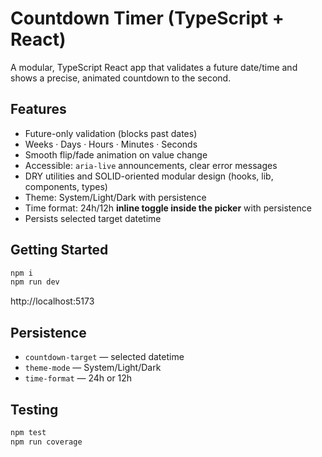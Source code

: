 # Countdown Timer (TypeScript + React)

A modular, TypeScript React app that validates a future date/time and shows a precise, animated countdown to the second.

## Features
- Future-only validation (blocks past dates)
- Weeks · Days · Hours · Minutes · Seconds
- Smooth flip/fade animation on value change
- Accessible: `aria-live` announcements, clear error messages
- DRY utilities and SOLID-oriented modular design (hooks, lib, components, types)
- Theme: System/Light/Dark with persistence
- Time format: 24h/12h **inline toggle inside the picker** with persistence
- Persists selected target datetime

## Getting Started
```bash
npm i
npm run dev
```
http://localhost:5173

## Persistence
- `countdown-target` — selected datetime
- `theme-mode` — System/Light/Dark
- `time-format` — 24h or 12h

## Testing
```bash
npm test
npm run coverage
```
